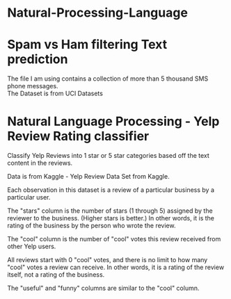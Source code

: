 # Natural-Processing-Language

# Spam vs Ham filtering Text prediction

The file I am using contains a collection of more than 5 thousand SMS phone messages.     
The Dataset is from UCI Datasets

# Natural Language Processing - Yelp Review Rating classifier

Classify Yelp Reviews into 1 star or 5 star categories based off the text content in the reviews.
    
Data is from Kaggle - Yelp Review Data Set from Kaggle.
    
Each observation in this dataset is a review of a particular business by a particular user.
    
The "stars" column is the number of stars (1 through 5) assigned by the reviewer to the business. (Higher stars is better.) In other words, it is the rating of the business by the person who wrote the review.
    
The "cool" column is the number of "cool" votes this review received from other Yelp users.
    
All reviews start with 0 "cool" votes, and there is no limit to how many "cool" votes a review can receive. In other words, it is a rating of the review itself, not a rating of the business.
    
The "useful" and "funny" columns are similar to the "cool" column.    
